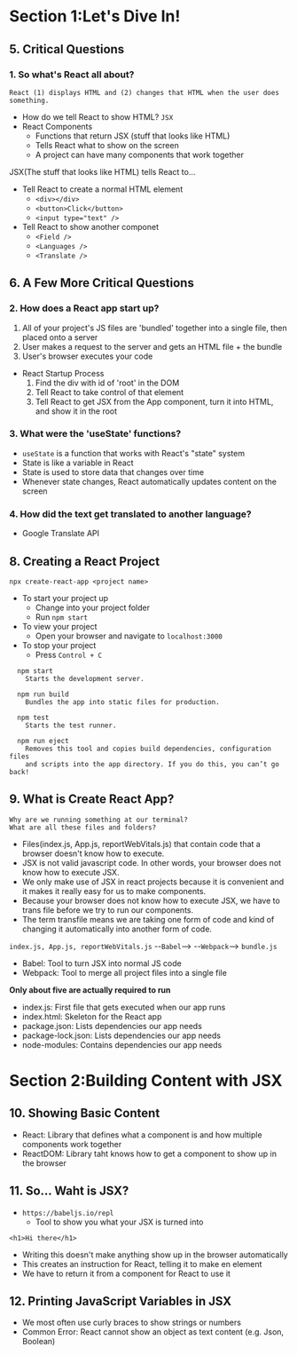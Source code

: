 # Section 1:Let's Dive In!

## 5. Critical Questions

### 1. So what's React all about?

    React (1) displays HTML and (2) changes that HTML when the user does something.

- How do we tell React to show HTML? `JSX`
- React Components
    - Functions that return JSX (stuff that looks like HTML)
    - Tells React what to show on the screen
    - A project can have many components that work together

JSX(The stuff that looks like HTML) tells React to...
- Tell React to create a normal HTML element
    - `<div></div>`
    - `<button>Click</button>`
    - `<input type="text" />`
- Tell React to show another componet
    - `<Field />`
    - `<Languages />`
    - `<Translate />`

## 6. A Few More Critical Questions

### 2. How does a React app start up?

1. All of your project's JS files are 'bundled' together into a single file, then placed onto a server
2. User makes a request to the server and gets an HTML file + the bundle
3. User's browser executes your code

- React Startup Process
    1. Find the div with id of 'root' in the DOM
    2. Tell React to take control of that element
    3. Tell React to get JSX from the App component, turn it into HTML, and show it in the root

### 3. What were the 'useState' functions?

- `useState` is a function that works with React's "state" system
- State is like a variable in React
- State is used to store data that changes over time
- Whenever state changes, React automatically updates content on the screen

### 4. How did the text get translated to another language?

- Google Translate API

## 8. Creating a React Project

`npx create-react-app <project name>`

- To start your project up
    - Change into your project folder
    - Run `npm start`
- To view your project
    - Open your browser and navigate to `localhost:3000`
- To stop your project
    - Press `Control + C`

```
  npm start
    Starts the development server.

  npm run build
    Bundles the app into static files for production.

  npm test
    Starts the test runner.

  npm run eject
    Removes this tool and copies build dependencies, configuration files
    and scripts into the app directory. If you do this, you can’t go back!
```

## 9. What is Create React App?

```
Why are we running something at our terminal?
What are all these files and folders?
```

- Files(index.js, App.js, reportWebVitals.js) that contain code that a browser doesn't know how to execute.
- JSX is not valid javascript code. In other words, your browser does not know how to execute JSX.
- We only make use of JSX in react projects because it is convenient and it makes it really easy for us to make components.
- Because your browser does not know how to execute JSX, we have to trans file before we try to run our components.
- The term transfile means we are taking one form of code and kind of changing it automatically into another form of code.

`index.js, App.js, reportWebVitals.js` --`Babel`--> --`Webpack`--> `bundle.js`

- Babel: Tool to turn JSX into normal JS code
- Webpack: Tool to merge all project files into a single file

**Only about five are actually required to run**

- index.js: First file that gets executed when our app runs
- index.html: Skeleton for the React app
- package.json: Lists dependencies our app needs
- package-lock.json: Lists dependencies our app needs
- node-modules: Contains dependencies our app needs

# Section 2:Building Content with JSX

## 10. Showing Basic Content

- React: Library that defines what a component is and how multiple components work together
- ReactDOM: Library taht knows how to get a component to show up in the browser

## 11. So... Waht is JSX?

- `https://babeljs.io/repl`
    - Tool to show you what your JSX is turned into

```
<h1>Hi there</h1>
```
- Writing this doesn't make anything show up in the browser automatically
- This creates an instruction for React, telling it to make en element
- We have to return it from a component for React to use it

## 12. Printing JavaScript Variables in JSX

- We most often use curly braces to show strings or numbers
- Common Error: React cannot show an object as text content (e.g. Json, Boolean)